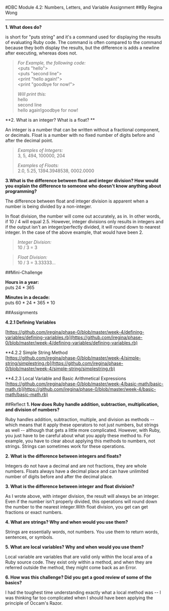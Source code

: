 #DBC Module 4.2: Numbers, Letters, and Variable Assignment
##By Regina Wong

----

**1. What does <puts> do?**    

<puts> is short for "puts string" and it's a command used for displaying the results of evaluating Ruby code. The <puts> command is often compared to the <print> command because they both display the results, but the difference is <puts> adds a newline after executing, whereas <print> does not.   
  
>*For Example, the following code:*   
<puts "hello">  
<puts "second line">  
<print "hello again!">  
<print "goodbye for now!">   
>
>*Will print this:*  
hello  
second line  
hello again!goodbye for now!  

**2. What is an integer? What is a float? **   
 
An integer is a number that can be written without a fractional component, or decimals. Float is a number with no fixed number of digits before and after the decimal point.  

>*Examples of Integers:*   
3, 5, 494, 100000, 204  
>
>*Examples of Floats:*  
2.0, 5.25, 1394.3948538, 0002.0000 

**3.What is the difference between float and integer division? How would you explain the difference to someone who doesn't know anything about programming?**    

The difference between float and integer division is apparent when a number is being divided by a non-integer.   

In float division, the number will come out accurately, as in. In other words, if 10 / 4 will equal 2.5. However, integer divisions only results in integers and if the output isn't an integer/perfectly divided, it will round down to nearest integer. In the case of the above example, that would have been 2.

>*Integer Division:*    
10 / 3 =  3 

>*Float Division:*    
10 / 3 = 3.33333...  

##Mini-Challenge

**Hours in a year:**  
puts 24 * 365  

**Minutes in a decade:**  
puts 60 * 24 * 365 * 10


##Assignments

**4.2.1 Defining Variables**  

[https://github.com/iregina/phase-0/blob/master/week-4/defining-variables/defining-variables.rb](https://github.com/iregina/phase-0/blob/master/week-4/defining-variables/defining-variables.rb)

**4.2.2 Simple String Method  
[https://github.com/iregina/phase-0/blob/master/week-4/simple-string/simplestring.rb](https://github.com/iregina/phase-0/blob/master/week-4/simple-string/simplestring.rb)  

**4.2.3 Local Variable and Basic Arithmetical Expressions
[https://github.com/iregina/phase-0/blob/master/week-4/basic-math/basic-math.rb](https://github.com/iregina/phase-0/blob/master/week-4/basic-math/basic-math.rb) 


##Reflect
**1. How does Ruby handle addition, subtraction, multiplication, and division of numbers?** 

Ruby handles addition, subtraction, multiple, and division as methods -- which means that it apply these operators to not just numbers, but strings as well -- although that gets a little more complicated. However, with Ruby, you just have to be careful about what you apply these method to. For example, you have to clear about applying this methods to numbers, not strings. Strings can sometimes work for these operations. 
  
**2. What is the difference between integers and floats?**  

Integers do not have a decimal and are not fractions, they are whole numbers. Floats always have a decimal place and can have unlimited number of digits before and after the decimal place. 
  
**3. What is the difference between integer and float division?**  

As I wrote above, with integer division, the result will always be an integer. Even if the number isn't properly divided, this operations will round down the number to the nearest integer.With float division, you get can get fractions or exact numbers. 
  
**4. What are strings? Why and when would you use them?**  

Strings are essentially words, not numbers. You use them to return words, sentences, or symbols. 
  
**5. What are local variables? Why and when would you use them?**  

Local variable are variables that are valid only within the local area of a Ruby source code. They exist only within a method, and when they are referred outside the method, they might come back as an Error. 
  
**6. How was this challenge? Did you get a good review of some of the basics?** 

I had the toughest time understanding exactly what a local method was -- I was thinking far too complicated when I should have been applying the principle of Occam's Razor. 